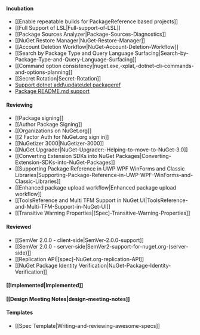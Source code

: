 #### Incubation 
* [[Enable repeatable builds for PackageReference based projects]]
* [[Full Support of LSL|Full-support-of-LSL]]
* [[Package Sources Analyzer|Package-Sources-Diagnostics]]
* [[NuGet Restore Manager|NuGet-Restore-Manager]]
* [[Account Deletion Workflow|NuGet-Account-Deletion-Workflow]]
* [[Search by Package Type and Query Language Surfacing|Search-by-Package-Type-and-Query-Language-Surfacing]]
* [[Command option consistency|nuget.exe,-xplat,-dotnet-cli-commands-and-options-planning]]
* [[Secret Rotation|Secret-Rotation]]
* [Support dotnet add\update\del packageref](https://github.com/NuGet/Home/wiki/Support-dotnet-add%7Cupdate%7Cremove-pkg)
* [Package README.md support](Package-README.md-support)

#### Reviewing
* [[Package signing]]
* [[Author Package Signing]]
* [[Organizations on NuGet.org]]
* [[2 Factor Auth for NuGet.org sign in]]
* [[NuGetizer 3000|NuGetizer-3000]]
* [[NuGet Upgrader|NuGet-Upgrader:-Helping-to-move-to-NuGet-3.0]]
* [[Converting Extension SDKs into NuGet Packages|Converting-Extension-SDKs-into-NuGet-Packages]]
* [[Supporting Package Reference in UWP WPF WinForms and Classic Libraries|Supporting-Package-Reference-in-UWP-WPF-WinForms-and-Classic-Libraries]]
* [[Enhanced package upload workflow|Enhanced package upload workflow]]
* [[ToolsReference and Multi TFM Support in NuGet UI|ToolsReference-and-Multi-TFM-Support-in-NuGet-UI]]
* [[Transitive Warning Properties|[Spec]-Transitive-Warning-Properties]]

#### Reviewed
* [[SemVer 2.0.0 - client-side|SemVer-2.0.0-support]]
* [[SemVer 2.0.0 - server-side|SemVer2-support-for-nuget.org-(server-side)]]
* [[Replication API|[spec]-NuGet.org-replication-API]]
* [[NuGet Package Identity Verification|NuGet-Package-Identity-Verification]]

#### [[Implemented|Implemented]]

#### [[Design Meeting Notes|design-meeting-notes]]

#### Templates
* [[Spec Template|Writing-and-reviewing-awesome-specs]]
